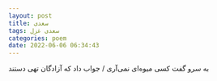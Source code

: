 ```yaml
---
layout: post
title: سعدی
tags: سعدی غزل
categories: poem
date: 2022-06-06 06:34:43
---
```


به سرو گفت کسی میوه‌ای نمی‌آری / جواب داد که آزادگان تهی دستند
